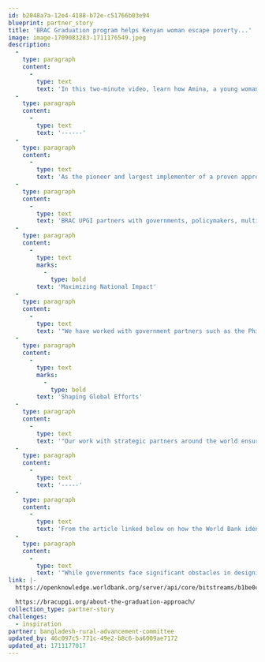 ```yaml
---
id: b2048a7a-12e4-4188-b72e-c51766b03e94
blueprint: partner_story
title: 'BRAC Graduation program helps Kenyan woman escape poverty...'
image: image-1709083283-1711176549.jpeg
description:
  -
    type: paragraph
    content:
      -
        type: text
        text: 'In this two-minute video, learn how Amina, a young woman in Kenya, successfully and happily escapes poverty through the BRAC Graduation program: https://www.youtube.com/watch?v=6d7C9X7WXjY.    '
  -
    type: paragraph
    content:
      -
        type: text
        text: '------'
  -
    type: paragraph
    content:
      -
        type: text
        text: 'As the pioneer and largest implementer of a proven approach, BRAC has already reached over 2.1 million households in Bangladesh, empowering 95 percent of participants to “graduate” from extreme poverty. With our track record of success, we are well-positioned to expand our operations and impact.'
  -
    type: paragraph
    content:
      -
        type: text
        text: 'BRAC UPGI partners with governments, policymakers, multilaterals, and civil society to expand adoption of our proven approach worldwide and enact local and global policy changes that better serve people living in extreme poverty:'
  -
    type: paragraph
    content:
      -
        type: text
        marks:
          -
            type: bold
        text: 'Maximizing National Impact'
  -
    type: paragraph
    content:
      -
        type: text
        text: '"We have worked with government partners such as the Philippines, Kenya, Zambia, India, and Pakistan to adapt and integrate our approach into existing programs and policies and with civil society and local communities to sustain local efforts to eradicate extreme poverty.'
  -
    type: paragraph
    content:
      -
        type: text
        marks:
          -
            type: bold
        text: 'Shaping Global Efforts'
  -
    type: paragraph
    content:
      -
        type: text
        text: '"Our work with strategic partners around the world ensures global and regional policies and programs focus on the needs of people living in extreme poverty."'
  -
    type: paragraph
    content:
      -
        type: text
        text: '-----'
  -
    type: paragraph
    content:
      -
        type: text
        text: 'From the article linked below on how the World Bank identifies programs for people living in poverty. BRAC is a major partner across the world in doing so. The video link also helps to explain.'
  -
    type: paragraph
    content:
      -
        type: text
        text: '"While governments face significant obstacles in designing and delivering approaches for people living in extreme poverty, a substantial body of research shows that programs can achieve transformative impact by addressing the socioeconomic barriers that often exclude this population. An increasing number of governments are adopting and scaling economic inclusion programs, including Graduation programs, to address the multidimensional vulnerabilities of people living in extreme poverty. By integrating the Graduation approach into their poverty reduction initiatives, governments can increase the impact and scale of their initiatives by investing in the systems, processes, and capacities needed to reach those furthest behind and deliver multidimensional, timebound, and sequenced program interventions. This In Practice paper shares insights and learning from four non-governmental organizations on the potential to scale up government-led Graduation programs for people living in extreme poverty. It contributes to the growing policy space around economic inclusion and identifies good practices for designing and implementing government-led Graduation programs. It makes recommendations and identifies key considerations for governments on how to identify, reach, and deliver impactful programming to individuals and households facing socioeconomic exclusion and marginalization."'
link: |-
  https://openknowledge.worldbank.org/server/api/core/bitstreams/b1be0c9c-3984-41cd-b673-6ef1de870c33/content

  https://bracupgi.org/about-the-graduation-approach/
collection_type: partner-story
challenges:
  - inspiration
partner: bangladesh-rural-advancement-committee
updated_by: 46c097c5-771c-49e2-b8c6-ba6009ae7172
updated_at: 1711177017
---
```

